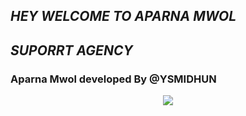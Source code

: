 ## _HEY WELCOME TO APARNA MWOL_
## _SUPORRT AGENCY_

### Aparna Mwol developed By @YSMIDHUN
<div align="center">
  <p align="center">
<img src=https://i.imgur.com/YtRlqiq.jpeg>
</p>



